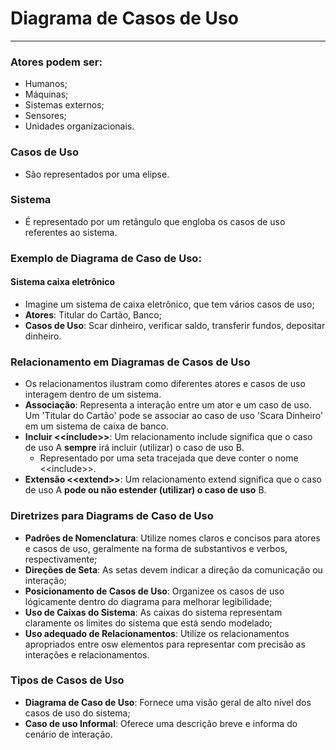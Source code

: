 # Diagrama de Casos de Uso
---
### Atores podem ser:
- Humanos;
- Máquinas;
- Sistemas externos;
- Sensores;
- Unidades organizacionais.

### Casos de Uso
- São representados por uma elipse.

### Sistema
- É representado por um retângulo que engloba os casos de uso referentes ao sistema.

### Exemplo de Diagrama de Caso de Uso:
#### Sistema caixa eletrônico
- Imagine um sistema de caixa eletrônico, que tem vários casos de uso;
- **Atores**: Titular do Cartão, Banco;
- **Casos de Uso**: Scar dinheiro, verificar saldo, transferir fundos, depositar dinheiro.

### Relacionamento em Diagramas de Casos de Uso
- Os relacionamentos ilustram como diferentes atores e casos de uso interagem dentro de um sistema.
- **Associação**: Representa a interação entre um ator e um caso de uso. Um 'Titular do Cartão' pode se associar ao caso de uso 'Scara Dinheiro' em um sistema de caixa de banco.
- **Incluir <\<include>>**: Um relacionamento include significa que o caso de uso A **sempre** irá incluir (utilizar) o caso de uso B.
  - Representado por uma seta tracejada que deve conter o nome <\<include>>.
- **Extensão <\<extend>>**: Um relacionamento extend significa que o caso de uso A **pode ou não estender (utilizar) o caso de uso** B.

### Diretrizes para Diagrams de Caso de Uso
- **Padrões de Nomenclatura**: Utilize nomes claros e concisos para atores e casos de uso, geralmente na forma de substantivos e verbos, respectivamente;
- **Direções de Seta**: As setas devem indicar a direção da comunicação ou interação;
- **Posicionamento de Casos de Uso**: Organizee os casos de uso lógicamente dentro do diagrama para melhorar legibilidade;
- **Uso de Caixas do Sistema**: As caixas do sistema representam claramente os limites do sistema que está sendo modelado;
- **Uso adequado de Relacionamentos**: Utilize os relacionamentos apropriados entre osw elementos para representar com precisão as interações e relacionamentos.

### Tipos de Casos de Uso
- **Diagrama de Caso de Uso**: Fornece uma visão geral de alto nível dos casos de uso do sistema;
- **Caso de uso Informal**: Oferece uma descrição breve e informa do cenário de interação.